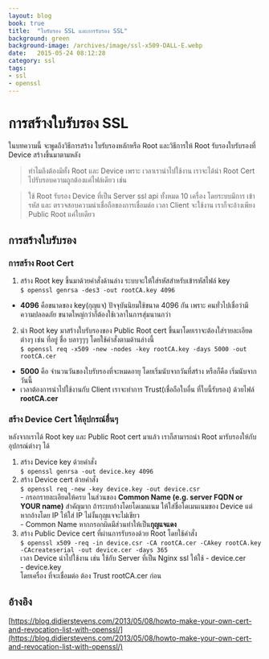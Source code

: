 ```yaml
---
layout: blog
book: true
title:  "ใบรับรอง SSL และการรับรอง SSL"
background: green
background-image: /archives/image/ssl-x509-DALL·E.webp
date:   2015-05-24 08:12:28
category: ssl
tags:
- ssl
- openssl
---
```


# การสร้างใบรับรอง SSL
ในบทความนี้ จะพูดถึงวิธีการสร้าง ใบรับรองหลักหรือ Root และวิธีการให้ Root รับรองใบรับรองที่ Device สร้างขึ้นมาตามหลัง  
 > ทำไมถึงต้องมีทั้ง Root และ Device เพราะ เวลาเรานำไปใช้งาน เราจะได้นำ Root Cert ไปรับรอบความถูกต้องแค่ไฟล์เดียว เช่น  

 > ใช้ Root รับรอง Device ที่เป็น Server ssl api ทั้งหมด 10 เครื่อง โดยระบบมีการ เข้ารหัส และ ตรวจสอบความน่าเชื่อถือของการเชื่อมต่อ เวลา Client จะใช้งาน เราก็จะอ้างเพียง Public Root แค่ใบเดียว

## การสร้างใบรับรอง
### การสร้าง Root Cert
1. สร้าง Root key ขึ้นมาด้วยคำสั่งด้านล่าง ระบบจะให้ใส่รหัสสำหรับเข้ารหัสไฟล์ key  
`$ openssl genrsa -des3 -out rootCA.key 4096`  
  - **4096** คือขนาดของ key(กุญแจ) ปัจจุบันนิยมใช้ขนาด 4096 กัน เพราะ คนทั่วไปเชื่อว่ามีความปลอดภัย ขนาดใหญ่กว่าก็ต้องใช้เวลาในการสุ่มนานกว่า   

2. นำ Root key มาสร้างใบรับรองของ Public Root cert ขึ้นมาโดยเราจะต้องใส่รายละเอียดต่างๆ เช่น ที่อยู่ ชื่อ บลาๆๆๆ โดยใช้คำสั่งตามด้านล่างนี้  
`$ openssl req -x509 -new -nodes -key rootCA.key -days 5000 -out rootCA.cer`  
  - **5000** คือ จำนวนวันของใบรับรองที่จะหมดอายุ โดยเริ่มนับจากวันที่สร้าง หรือก็คือ เริ่มนับจากวันนี้
  - เวลาต้องการนำไปใช้งานกับ Client เราจะทำการ Trust(เชื่อถือใบอื่น ที่ใบนี้รับรอง) ด้วยไฟล์ **rootCA.cer**

### สร้าง Device Cert ให้อุปกรณ์อื่นๆ
หลังจากเราได้ Root key และ Public Root cert มาแล้ว เราก็สามารถนำ Root มารับรองให้กับ อุปกรณ์ต่างๆ ได้
  1. สร้าง Device key ด้วยคำสั่ง  
  `$ openssl genrsa -out device.key 4096`
  2. สร้าง Device cert ด้วยคำสั่ง  
  `$ openssl req -new -key device.key -out device.csr`  
    - กรอกรายละเอียดให้ครบ ในส่วนของ **Common Name (e.g. server FQDN or YOUR name)** สำคัญมาก ถ้าระบบอ้างโดยโดเมนเนม ให้ใส่ชื่อโดเมนเนมของ Device แต่หากอ้างโดย IP ให้ใส่ IP ไม่งั้นกุญแจจะไม่เขียว  
    - Common Name หากกรอกผิดมีส่วนทำให้เป็น**กุญแจแดง**
  3. สร้าง Public Device cert ที่ผ่านการรับรองด้วย Root โดยใช้คำสั่ง  
  `$ openssl x509 -req -in device.csr -CA rootCA.cer -CAkey rootCA.key -CAcreateserial -out device.cer -days 365`  
  เวลา Device นำไปใช้งาน เช่น ใช้กับ Server ที่เป็น Nginx ssl ให้ใช้
    - device.cer  
    - device.key  
    โดยเครื่อง ที่จะเชื่อมต่อ ต้อง Trust rootCA.cer ก่อน

## อ้างอิง
[https://blog.didierstevens.com/2013/05/08/howto-make-your-own-cert-and-revocation-list-with-openssl/](https://blog.didierstevens.com/2013/05/08/howto-make-your-own-cert-and-revocation-list-with-openssl/)  
